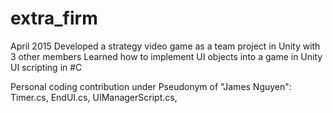 # extra_firm
April 2015
Developed a strategy video game as a team project in Unity with 3 other members
Learned how to implement UI objects into a game in Unity
UI scripting in #C

Personal coding contribution under Pseudonym of "James Nguyen": Timer.cs, EndUI.cs, UIManagerScript.cs,
